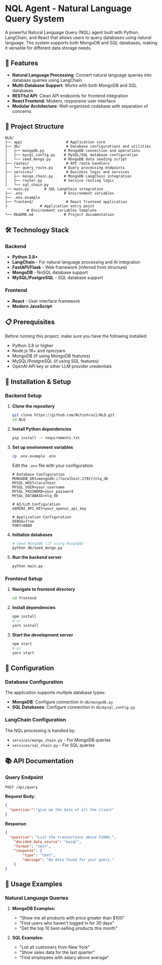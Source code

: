 # NQL Agent - Natural Language Query System

A powerful Natural Language Query (NQL) agent built with Python, LangChain, and React that allows users to query databases using natural language. The system supports both MongoDB and SQL databases, making it versatile for different data storage needs.

## 🚀 Features

- **Natural Language Processing**: Convert natural language queries into database queries using LangChain
- **Multi-Database Support**: Works with both MongoDB and SQL databases
- **RESTful API**: Clean API endpoints for frontend integration
- **React Frontend**: Modern, responsive user interface
- **Modular Architecture**: Well-organized codebase with separation of concerns

## 📁 Project Structure

```
NLQ/
├── app/                    # Application core
├── db/                     # Database configurations and utilities
│   ├── mongodb.py         # MongoDB connection and operations
│   ├── mysql_config.py    # MySQL/SQL database configuration
│   └── seed_mongo.py      # MongoDB data seeding script
├── routes/                 # API route handlers
│   └── query_route.py     # Query processing endpoints
├── services/               # Business logic and services
│   ├── mongo_chain.py     # MongoDB LangChain integration
│   ├── router.py          # Service routing logic
│   └── sql_chain.py 
 ── main.py       # SQL LangChain integration
├── .env                   # Environment variables
├── .env.example 
├── frontend/               # React frontend application
├               # Application entry point
          # Environment variables template
└── README.md              # Project documentation
```

## 🛠️ Technology Stack

### Backend
- **Python 3.8+**
- **LangChain** - For natural language processing and AI integration
- **FastAPI/Flask** - Web framework (inferred from structure)
- **MongoDB** - NoSQL database support
- **MySQL/PostgreSQL** - SQL database support

### Frontend
- **React** - User interface framework
- **Modern JavaScript**

## 📋 Prerequisites

Before running this project, make sure you have the following installed:

- Python 3.8 or higher
- Node.js 16+ and npm/yarn
- MongoDB (if using MongoDB features)
- MySQL/PostgreSQL (if using SQL features)
- OpenAI API key or other LLM provider credentials

## 🚀 Installation & Setup

### Backend Setup

1. **Clone the repository**
   ```bash
   git clone https://github.com/Nitishrai1/NLQ.git
   cd NLQ
   ```



2. **Install Python dependencies**
   ```bash
   pip install -r requirements.txt
   ```

3. **Set up environment variables**
   ```bash
   cp .env.example .env
   ```
   
   Edit the `.env` file with your configuration:
   ```env
   # Database Configuration
   MONGODB_URI=mongodb://localhost:27017/nlq_db
   MYSQL_HOST=localhost
   MYSQL_USER=your_username
   MYSQL_PASSWORD=your_password
   MYSQL_DATABASE=nlq_db
   
   # AI/LLM Configuration
   GEMINI_API_KEY=your_openai_api_key
   
   # Application Configuration
   DEBUG=True
   PORT=8000
   ```

5. **Initialize databases**
   ```bash
   # Seed MongoDB (if using MongoDB)
   python db/seed_mongo.py
   ```

6. **Run the backend server**
   ```bash
   python main.py
   ```

### Frontend Setup

1. **Navigate to frontend directory**
   ```bash
   cd frontend
   ```

2. **Install dependencies**
   ```bash
   npm install
   # or
   yarn install
   ```

3. **Start the development server**
   ```bash
   npm start
   # or
   yarn start
   ```

## 🔧 Configuration

### Database Configuration

The application supports multiple database types:

- **MongoDB**: Configure connection in `db/mongodb.py`
- **SQL Databases**: Configure connection in `db/mysql_config.py`

### LangChain Configuration

The NQL processing is handled by:
- `services/mongo_chain.py` - For MongoDB queries
- `services/sql_chain.py` - For SQL queries

## 📚 API Documentation

### Query Endpoint

```
POST /api/query
```

**Request Body:**
```json
{
  "question:":"give me the data of all the client"
}
```

**Response:**
```json
{
  "question": "List the transactions above ₹1000.",
    "decided_data_source": "mysql",
    "format": "text",
    "response": {
        "type": "text",
        "message": "No data found for your query."
    }
}
```

## 🧪 Usage Examples

### Natural Language Queries

1. **MongoDB Examples:**
   - "Show me all products with price greater than $100"
   - "Find users who haven't logged in for 30 days"
   - "Get the top 10 best-selling products this month"

2. **SQL Examples:**
   - "List all customers from New York"
   - "Show sales data for the last quarter"
   - "Find employees with salary above average"
